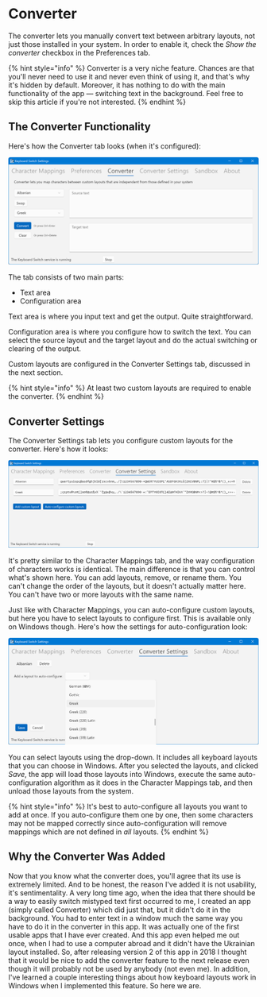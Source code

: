# Converter

The converter lets you manually convert text between arbitrary layouts, not just those installed in your system. In order to enable it, check the _Show the converter_ checkbox in the Preferences tab.

{% hint style="info" %}
Converter is a very niche feature. Chances are that you'll never need to use it and never even think of using it, and that's why it's hidden by default. Moreover, it has nothing to do with the main functionality of the app — switching text in the background. Feel free to skip this article if you're not interested.
{% endhint %}

## The Converter Functionality

Here's how the Converter tab looks (when it's configured):

![The converter tab](../.gitbook/assets/v4.1-screen-converter.png)

The tab consists of two main parts:

* Text area
* Configuration area

Text area is where you input text and get the output. Quite straightforward.

Configuration area is where you configure how to switch the text. You can select the source layout and the target layout and do the actual switching or clearing of the output.

Custom layouts are configured in the Converter Settings tab, discussed in the next section.

{% hint style="info" %}
At least two custom layouts are required to enable the converter.
{% endhint %}

## Converter Settings

The Converter Settings tab lets you configure custom layouts for the converter. Here's how it looks:

![The converter settings tab](../.gitbook/assets/v4.1-screen-converter-settings-main.png)

It's pretty similar to the Character Mappings tab, and the way configuration of characters works is identical. The main difference is that you can control what's shown here. You can add layouts, remove, or rename them. You can't change the order of the layouts, but it doesn't actually matter here. You can't have two or more layouts with the same name.

Just like with Character Mappings, you can auto-configure custom layouts, but here you have to select layouts to configure first. This is available only on Windows though. Here's how the settings for auto-configuration look:

![The settings for converter auto-configuration](../.gitbook/assets/v4.1-screen-converter-settings-config.png)

You can select layouts using the drop-down. It includes all keyboard layouts that you can choose in Windows. After you selected the layouts, and clicked _Save_, the app will load those layouts into Windows, execute the same auto-configuration algorithm as it does in the Character Mappings tab, and then unload those layouts from the system.

{% hint style="info" %}
It's best to auto-configure all layouts you want to add at once. If you auto-configure them one by one, then some characters may not be mapped correctly since auto-configuration will remove mappings which are not defined in _all_ layouts.
{% endhint %}

## Why the Converter Was Added

Now that you know what the converter does, you'll agree that its use is extremely limited. And to be honest, the reason I've added it is not usability, it's sentimentality. A very long time ago, when the idea that there should be a way to easily switch mistyped text first occurred to me, I created an app (simply called Converter) which did just that, but it didn't do it in the background. You had to enter text in a window much the same way you have to do it in the converter in this app. It was actually one of the first usable apps that I have ever created. And this app even helped me out once, when I had to use a computer abroad and it didn't have the Ukrainian layout installed. So, after releasing version 2 of this app in 2018 I thought that it would be nice to add the converter feature to the next release even though it will probably not be used by anybody (not even me). In addition, I've learned a couple interesting things about how keyboard layouts work in Windows when I implemented this feature. So here we are.
